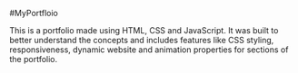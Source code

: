 #MyPortfloio
<br>

This is a portfolio made using HTML, CSS and JavaScript. It was built to better understand the concepts and includes features like CSS styling, responsiveness, dynamic website and animation properties for sections of the portfolio. 
